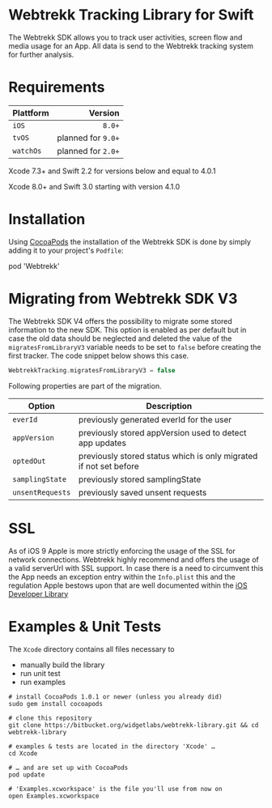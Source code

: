 Webtrekk Tracking Library for Swift
===================================


The Webtrekk SDK allows you to track user activities, screen flow and media usage for an App. All data is send to the Webtrekk tracking system for further analysis.

Requirements
============

| Plattform | Version            |
|-----------|-------------------:|
| `iOS`     |             `8.0+` |
| `tvOS`    | planned for `9.0+` |
| `watchOs` | planned for `2.0+` |

Xcode 7.3+ and Swift 2.2 for versions below and equal to 4.0.1

Xcode 8.0+ and Swift 3.0 starting with version 4.1.0

Installation
============

Using [CocoaPods](htttp://cocoapods.org) the installation of the Webtrekk SDK is done by simply adding it to your project's `Podfile`:

pod 'Webtrekk'

Migrating from Webtrekk SDK V3
==============================

The Webtrekk SDK V4 offers the possibility to migrate some stored information to the new SDK. This option is enabled as per default but in case the old data should be neglected and deleted the value of the `migratesFromLibraryV3` variable needs to be set to `false` before creating the first tracker. The code snippet below shows this case.

```swift
WebtrekkTracking.migratesFromLibraryV3 = false
```

Following properties are part of the migration.

| Option           | Description                                                       |
|------------------|-------------------------------------------------------------------|
| `everId`         | previously generated everId for the user                          |
| `appVersion`     | previously stored appVersion used to detect app updates           |
| `optedOut`       | previously stored status which is only migrated if not set before |
| `samplingState`  | previously stored samplingState                                   |
| `unsentRequests` | previously saved unsent requests                                  |

SSL
===

As of iOS 9 Apple is more strictly enforcing the usage of the SSL for network connections. Webtrekk highly recommend and offers the usage of a valid serverUrl with SSL support. In case there is a need to circumvent this the App needs an exception entry within the `Info.plist` this and the regulation Apple bestows upon that are well documented within the [iOS Developer Library](https://developer.apple.com/library/ios/documentation/General/Reference/InfoPlistKeyReference/Articles/CocoaKeys.html#//apple_ref/doc/uid/TP40009251-SW33)

Examples & Unit Tests
=====================

The `Xcode` directory contains all files necessary to

-	manually build the library
-	run unit test
-	run examples

```shell
# install CocoaPods 1.0.1 or newer (unless you already did)
sudo gem install cocoapods

# clone this repository
git clone https://bitbucket.org/widgetlabs/webtrekk-library.git && cd webtrekk-library

# examples & tests are located in the directory 'Xcode' …
cd Xcode

# … and are set up with CocoaPods
pod update

# 'Examples.xcworkspace' is the file you'll use from now on
open Examples.xcworkspace
```
